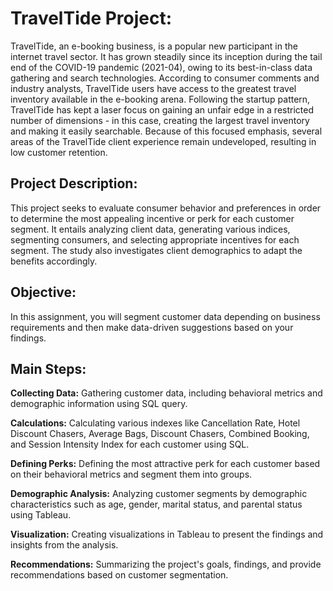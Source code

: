 # TravelTide Project:

TravelTide, an e-booking business, is a popular new participant in the internet travel sector. It has grown steadily since its inception during the tail end of the COVID-19 pandemic (2021-04), owing to its best-in-class data gathering and search technologies. According to consumer comments and industry analysts, TravelTide users have access to the greatest travel inventory available in the e-booking arena.
Following the startup pattern, TravelTide has kept a laser focus on gaining an unfair edge in a restricted number of dimensions - in this case, creating the largest travel inventory and making it easily searchable. Because of this focused emphasis, several areas of the TravelTide client experience remain undeveloped, resulting in low customer retention.

## Project Description:

This project seeks to evaluate consumer behavior and preferences in order to determine the most appealing incentive or perk for each customer segment. It entails analyzing client data, generating various indices, segmenting consumers, and selecting appropriate incentives for each segment. The study also investigates client demographics to adapt the benefits accordingly.

## Objective:

In this assignment, you will segment customer data depending on business requirements and then make data-driven suggestions based on your findings.

## Main Steps:

**Collecting Data:** Gathering customer data, including behavioral metrics and demographic information using SQL query.

**Calculations:** Calculating various indexes like Cancellation Rate, Hotel Discount Chasers, Average Bags, Discount Chasers, Combined Booking, and Session Intensity Index for each customer using SQL.

**Defining Perks:** Defining the most attractive perk for each customer based on their behavioral metrics and segment them into groups.

**Demographic Analysis:** Analyzing customer segments by demographic characteristics such as age, gender, marital status, and parental status using Tableau.

**Visualization:** Creating visualizations in Tableau to present the findings and insights from the analysis.

**Recommendations:** Summarizing the project's goals, findings, and provide recommendations based on customer segmentation.
